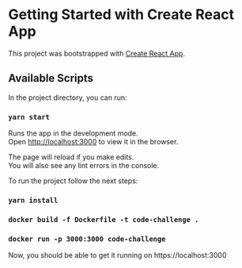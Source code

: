 # Getting Started with Create React App

This project was bootstrapped with [Create React App](https://github.com/facebook/create-react-app).

## Available Scripts

In the project directory, you can run:

### `yarn start`

Runs the app in the development mode.\
Open [http://localhost:3000](http://localhost:3000) to view it in the browser.

The page will reload if you make edits.\
You will also see any lint errors in the console.

To run the project follow the next steps:

### `yarn install`

### `docker build -f Dockerfile -t code-challenge .`

### `docker run -p 3000:3000 code-challenge`

Now, you should be able to get it running on https://localhost:3000